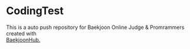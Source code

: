 # CodingTest

This is a auto push repository for Baekjoon Online Judge & Promrammers created with 
<br>
<a href="https://github.com/BaekjoonHub/BaekjoonHub">BaekjoonHub.</a>

